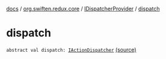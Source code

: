 [docs](../../index.md) / [org.swiften.redux.core](../index.md) / [IDispatcherProvider](index.md) / [dispatch](./dispatch.md)

# dispatch

`abstract val dispatch: `[`IActionDispatcher`](../-i-action-dispatcher.md) [(source)](https://github.com/protoman92/KotlinRedux/tree/master/common/common-core/src/main/kotlin/org/swiften/redux/core/Core.kt#L56)